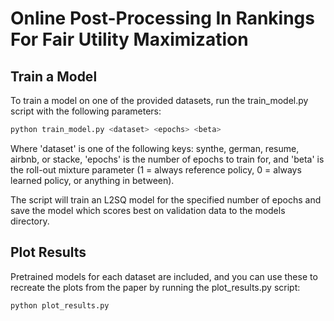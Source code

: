 # Online Post-Processing In Rankings For Fair Utility Maximization


## Train a Model

To train a model on one of the provided datasets, run the train_model.py script with the following parameters:

```bash
python train_model.py <dataset> <epochs> <beta>
```

Where 'dataset' is one of the following keys: synthe, german, resume, airbnb,  or stacke, 'epochs' is the number of epochs to train for, and 'beta' is the roll-out mixture parameter (1 = always reference policy, 0 = always learned policy, or anything in between).

The script will train an L2SQ model for the specified number of epochs and save the model which scores best on validation data to the models directory.

## Plot Results

Pretrained models for each dataset are included, and you can use these to recreate the plots from the paper by running the plot_results.py script:

```bash
python plot_results.py
```
